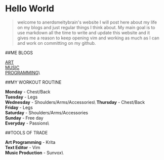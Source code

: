 # Hello World

> welcome to anerdsmeltybrain's website I will post here about my life on my blogs and just regular things I think about.
My main goal is to use markdown all the time to write and update this website and it gives me a reason to keep opening vim
and working as much as I can and work on committing on my github.

##ME BLOGS

[ART](./art/art.md)\
[MUSIC](./music/music.md)\
[PROGRAMMING](./prog/prog.md)\

##MY WORKOUT ROUTINE

**Monday** - Chest/Back\
**Tuesday** - Legs\
**Wednesday** - Shoulders/Arms/Accessories\ 
**Thursday** - Chest/Back\
**Friday** - Legs\
**Saturday** - Shoulders/Arms/Accessories\
**Sunday** - Free day\
**Everyday** - Passions\

##TOOLS OF TRADE

**Art Programming** - Krita\
**Text Editor** - Vim\
**Music Production** - Sunvox\
